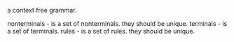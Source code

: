 a context free grammar.

nonterminals - is a set of nonterminals. they should be unique.
terminals - is a set of terminals.
rules - is a set of rules. they should be unique.



